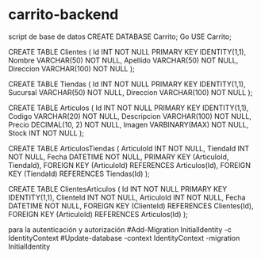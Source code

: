 # carrito-backend

script de base de datos
CREATE  DATABASE Carrito;
Go
USE Carrito;

CREATE TABLE Clientes (
    Id INT NOT NULL PRIMARY KEY IDENTITY(1,1),
    Nombre VARCHAR(50) NOT NULL,
    Apellido VARCHAR(50) NOT NULL,
    Direccion VARCHAR(100) NOT NULL
);

CREATE TABLE Tiendas (
    Id INT NOT NULL PRIMARY KEY IDENTITY(1,1),
    Sucursal VARCHAR(50) NOT NULL,
    Direccion VARCHAR(100) NOT NULL
);

CREATE TABLE Articulos (
    Id INT NOT NULL PRIMARY KEY IDENTITY(1,1),
    Codigo VARCHAR(20) NOT NULL,
    Descripcion VARCHAR(100) NOT NULL,
    Precio DECIMAL(10, 2) NOT NULL,
    Imagen VARBINARY(MAX) NOT NULL,
    Stock INT NOT NULL
);

CREATE TABLE ArticulosTiendas (
    ArticuloId INT NOT NULL,
    TiendaId INT NOT NULL,
    Fecha DATETIME NOT NULL,
    PRIMARY KEY (ArticuloId, TiendaId),
    FOREIGN KEY (ArticuloId) REFERENCES Articulos(Id),
    FOREIGN KEY (TiendaId) REFERENCES Tiendas(Id)
);

CREATE TABLE ClientesArticulos (
Id INT NOT NULL PRIMARY KEY IDENTITY(1,1),
    ClienteId INT NOT NULL,
    ArticuloId INT NOT NULL,
    Fecha DATETIME NOT NULL,
    FOREIGN KEY (ClienteId) REFERENCES Clientes(Id),
    FOREIGN KEY (ArticuloId) REFERENCES Articulos(Id)
);

para la autenticación y autorización
#Add-Migration InitialIdentity -c IdentityContext
#Update-database -context IdentityContext -migration InitialIdentity
